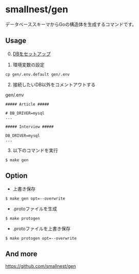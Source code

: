# smallnest/gen

データベーススキーマからGoの構造体を生成するコマンドです。

## Usage

0. [DBをセットアップ](../go/README.md)

1. 環境変数の設定
```
cp gen/.env.default gen/.env
```

2. 接続したいDB以外をコメントアウトする

gen/.env
```
##### Article #####

# DB_DRIVER=mysql
...

##### Interview #####

DB_DRIVER=mysql
...
```

3. 以下のコマンドを実行
```
$ make gen
```

## Option

- 上書き保存

```
$ make gen opt=--overwrite
```

- .protoファイルを生成

```
$ make protogen
```

- .protoファイルを上書き保存

```
$ make protogen opt=--overwrite
```

## And more
https://github.com/smallnest/gen
